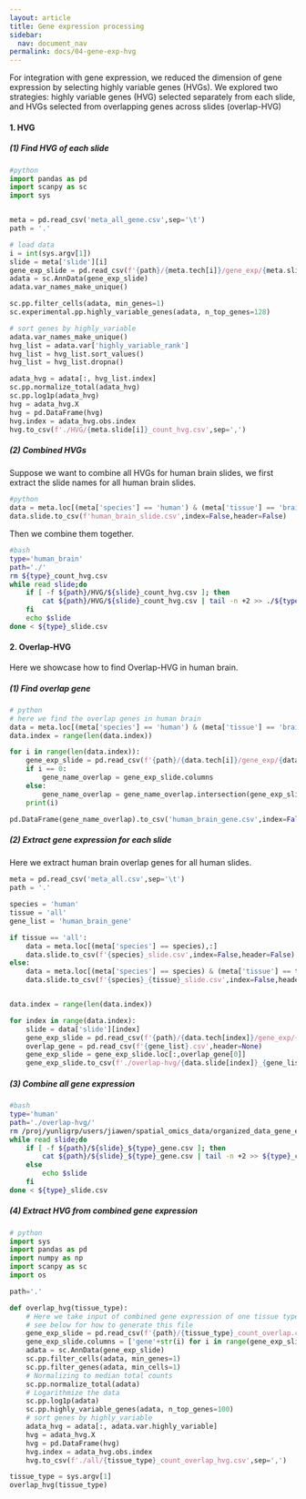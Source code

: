 ```yaml
---
layout: article
title: Gene expression processing
sidebar:
  nav: document_nav
permalink: docs/04-gene-exp-hvg
---
```


For integration with gene expression, we reduced the dimension of gene expression by selecting highly variable genes (HVGs). We explored two strategies: highly variable genes (HVG) selected separately from each slide, and HVGs selected from overlapping genes across slides (overlap-HVG)

#### 1. HVG

##### (1) Find HVG of each slide
```python
#python
import pandas as pd
import scanpy as sc
import sys


meta = pd.read_csv('meta_all_gene.csv',sep='\t')
path = '.'

# load data
i = int(sys.argv[1])
slide = meta['slide'][i]
gene_exp_slide = pd.read_csv(f'{path}/{meta.tech[i]}/gene_exp/{meta.slide[i]}_count.csv',sep=',',index_col=0)
adata = sc.AnnData(gene_exp_slide)
adata.var_names_make_unique()

sc.pp.filter_cells(adata, min_genes=1)
sc.experimental.pp.highly_variable_genes(adata, n_top_genes=128)

# sort genes by highly_variable
adata.var_names_make_unique()
hvg_list = adata.var['highly_variable_rank']
hvg_list = hvg_list.sort_values()
hvg_list = hvg_list.dropna()

adata_hvg = adata[:, hvg_list.index]
sc.pp.normalize_total(adata_hvg)
sc.pp.log1p(adata_hvg)
hvg = adata_hvg.X
hvg = pd.DataFrame(hvg)
hvg.index = adata_hvg.obs.index
hvg.to_csv(f'./HVG/{meta.slide[i]}_count_hvg.csv',sep=',')
```

##### (2) Combined HVGs

Suppose we want to combine all HVGs for human brain slides, we first extract the slide names for all human brain slides.

```python
#python
data = meta.loc[(meta['species'] == 'human') & (meta['tissue'] == 'brain'),:]
data.slide.to_csv(f'human_brain_slide.csv',index=False,header=False)
```

Then we combine them together.

```bash
#bash
type='human_brain'
path='./'
rm ${type}_count_hvg.csv
while read slide;do
    if [ -f ${path}/HVG/${slide}_count_hvg.csv ]; then
        cat ${path}/HVG/${slide}_count_hvg.csv | tail -n +2 >> ./${type}_count_hvg.csv
    fi
    echo $slide
done < ${type}_slide.csv
```

#### 2. Overlap-HVG

Here we showcase how to find Overlap-HVG in human brain.

##### (1) Find overlap gene

```python
# python
# here we find the overlap genes in human brain
data = meta.loc[(meta['species'] == 'human') & (meta['tissue'] == 'brain'),:]
data.index = range(len(data.index))

for i in range(len(data.index)):
    gene_exp_slide = pd.read_csv(f'{path}/{data.tech[i]}/gene_exp/{data.slide[i]}_count.csv',sep=',',nrows=1,index_col=0)
    if i == 0:
        gene_name_overlap = gene_exp_slide.columns
    else:
        gene_name_overlap = gene_name_overlap.intersection(gene_exp_slide.columns)
    print(i)

pd.DataFrame(gene_name_overlap).to_csv('human_brain_gene.csv',index=False,header=False)
```

##### (2) Extract gene expression for each slide
Here we extract human brain overlap genes for all human slides.

```python
meta = pd.read_csv('meta_all.csv',sep='\t')
path = '.'

species = 'human'
tissue = 'all'
gene_list = 'human_brain_gene'

if tissue == 'all':
    data = meta.loc[(meta['species'] == species),:]
    data.slide.to_csv(f'{species}_slide.csv',index=False,header=False)
else:
    data = meta.loc[(meta['species'] == species) & (meta['tissue'] == tissue),:]
    data.slide.to_csv(f'{species}_{tissue}_slide.csv',index=False,header=False)


data.index = range(len(data.index))

for index in range(data.index):
    slide = data['slide'][index]
    gene_exp_slide = pd.read_csv(f'{path}/{data.tech[index]}/gene_exp/{data.slide[index]}_count.csv',sep=',',index_col=0)
    overlap_gene = pd.read_csv(f'{gene_list}.csv',header=None)
    gene_exp_slide = gene_exp_slide.loc[:,overlap_gene[0]]
    gene_exp_slide.to_csv(f'./overlap-hvg/{data.slide[index]}_{gene_list}.csv',sep=',')
```

##### (3) Combine all gene expression

```bash
#bash
type='human'
path='./overlap-hvg/'
rm /proj/yunligrp/users/jiawen/spatial_omics_data/organized_data_gene_exp/all/${type}_count_overlap.csv
while read slide;do
    if [ -f ${path}/${slide}_${type}_gene.csv ]; then
        cat ${path}/${slide}_${type}_gene.csv | tail -n +2 >> ${type}_count_overlap.csv
    else
        echo $slide
    fi
done < ${type}_slide.csv

```

##### (4) Extract HVG from combined gene expression

```python
# python
import sys
import pandas as pd
import numpy as np
import scanpy as sc
import os

path='.'

def overlap_hvg(tissue_type):
    # Here we take input of combined gene expression of one tissue type
    # see below for how to generate this file
    gene_exp_slide = pd.read_csv(f'{path}/{tissue_type}_count_overlap.csv',sep=',',index_col=0,header=None)
    gene_exp_slide.columns = ['gene'+str(i) for i in range(gene_exp_slide.shape[1])]
    adata = sc.AnnData(gene_exp_slide)
    sc.pp.filter_cells(adata, min_genes=1)
    sc.pp.filter_genes(adata, min_cells=1)
    # Normalizing to median total counts
    sc.pp.normalize_total(adata)
    # Logarithmize the data
    sc.pp.log1p(adata)
    sc.pp.highly_variable_genes(adata, n_top_genes=100)
    # sort genes by highly_variable
    adata_hvg = adata[:, adata.var.highly_variable]
    hvg = adata_hvg.X
    hvg = pd.DataFrame(hvg)
    hvg.index = adata_hvg.obs.index
    hvg.to_csv(f'./all/{tissue_type}_count_overlap_hvg.csv',sep=',')

tissue_type = sys.argv[1]
overlap_hvg(tissue_type)
```